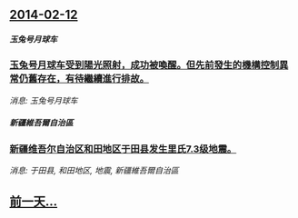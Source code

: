 ## [2014-02-12](/news/2014/02/12/index.md)

##### 玉兔号月球车
### [玉兔号月球车受到陽光照射，成功被喚醒。但先前發生的機構控制異常仍舊存在，有待繼續進行排故。 ](/news/2014/02/12/玉兔号月球车受到陽光照射-成功被喚醒-但先前發生的機構控制異常仍舊存在-有待繼續進行排故.md)
_消息: 玉兔号月球车_

##### 新疆維吾爾自治區
### [新疆维吾尔自治区和田地区于田县发生里氏7.3级地震。](/news/2014/02/12/新疆维吾尔自治区和田地区于田县发生里氏73级地震.md)
_消息: 于田县, 和田地区, 地震, 新疆維吾爾自治區_

## [前一天...](/news/2014/02/11/index.md)


